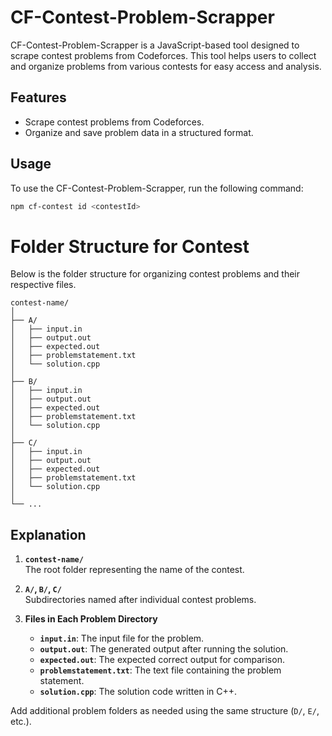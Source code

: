 # CF-Contest-Problem-Scrapper

CF-Contest-Problem-Scrapper is a JavaScript-based tool designed to scrape contest problems from Codeforces. This tool helps users to collect and organize problems from various contests for easy access and analysis.

## Features

- Scrape contest problems from Codeforces.
- Organize and save problem data in a structured format.

## Usage

To use the CF-Contest-Problem-Scrapper, run the following command:

```sh
npm cf-contest id <contestId>
```

# Folder Structure for Contest

Below is the folder structure for organizing contest problems and their respective files.

```
contest-name/
│
├── A/
│   ├── input.in
│   ├── output.out
│   ├── expected.out
│   ├── problemstatement.txt
│   └── solution.cpp
│
├── B/
│   ├── input.in
│   ├── output.out
│   ├── expected.out
│   ├── problemstatement.txt
│   └── solution.cpp
│
├── C/
│   ├── input.in
│   ├── output.out
│   ├── expected.out
│   ├── problemstatement.txt
│   └── solution.cpp
│
└── ...
```

## Explanation
1. **`contest-name/`**  
   The root folder representing the name of the contest.  

2. **`A/`, `B/`, `C/`**  
   Subdirectories named after individual contest problems.  

3. **Files in Each Problem Directory**  
   - **`input.in`**: The input file for the problem.  
   - **`output.out`**: The generated output after running the solution.  
   - **`expected.out`**: The expected correct output for comparison.  
   - **`problemstatement.txt`**: The text file containing the problem statement.  
   - **`solution.cpp`**: The solution code written in C++.  

Add additional problem folders as needed using the same structure (`D/`, `E/`, etc.).  
